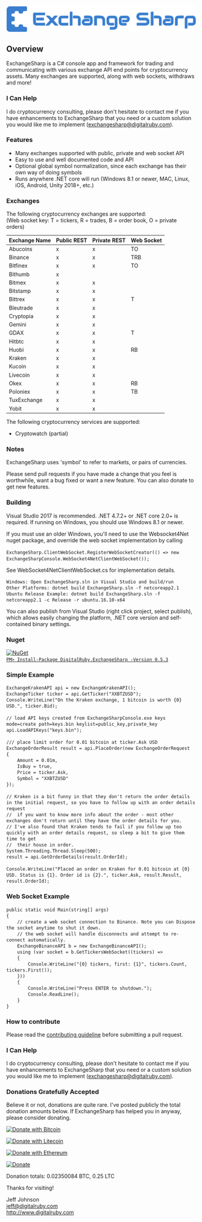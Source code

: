 <img src='logo.png' width='600' />

## Overview
ExchangeSharp is a C# console app and framework for trading and communicating with various exchange API end points for cryptocurrency assets. Many exchanges are supported, along with web sockets, withdraws and more!

### I Can Help
I do cryptocurrency consulting, please don't hesitate to contact me if you have enhancements to ExchangeSharp that you need or a custom solution you would like me to implement (exchangesharp@digitalruby.com).

### Features
- Many exchanges supported with public, private and web socket API
- Easy to use and well documented code and API
- Optional global symbol normalization, since each exchange has their own way of doing symbols
- Runs anywhere .NET core will run (Windows 8.1 or newer, MAC, Linux, iOS, Android, Unity 2018+, etc.)

### Exchanges
The following cryptocurrency exchanges are supported:  
(Web socket key: T = tickers, R = trades, B = order book, O = private orders)

|Exchange Name     |Public REST|Private REST |Web Socket |
| ---------------- | --------- | ----------- | --------- |
| Abucoins         | x         | x           | TO        |
| Binance          | x         | x           | TRB       |
| Bitfinex         | x         | x           | TO        |
| Bithumb          | x         |             |           |
| Bitmex           | x         | x           |           |
| Bitstamp         | x         | x           |           |
| Bittrex          | x         | x           | T         |
| Bleutrade        | x         | x           |           |
| Cryptopia        | x         | x           |           |
| Gemini           | x         | x           |           |
| GDAX             | x         | x           | T         |
| Hitbtc           | x         | x           |           |
| Huobi            | x         | x           | RB        |
| Kraken           | x         | x           |           |
| Kucoin           | x         | x           |           |
| Livecoin         | x         | x           |           |
| Okex             | x         | x           | RB        |
| Poloniex         | x         | x           | TB        |
| TuxExchange      | x         | x           |           |
| Yobit            | x         | x           |           |

The following cryptocurrency services are supported:
- Cryptowatch (partial)

### Notes
ExchangeSharp uses 'symbol' to refer to markets, or pairs of currencies.

Please send pull requests if you have made a change that you feel is worthwhile, want a bug fixed or want a new feature. You can also donate to get new features.

### Building
Visual Studio 2017 is recommended. .NET 4.7.2+ or .NET core 2.0+ is required.
If running on Windows, you should use Windows 8.1 or newer.

If you must use an older Windows, you'll need to use the Websocket4Net nuget package, and override the web socket implementation by calling

```ExchangeSharp.ClientWebSocket.RegisterWebSocketCreator(() => new ExchangeSharpConsole.WebSocket4NetClientWebSocket());```

See WebSocket4NetClientWebSocket.cs for implementation details.
```
Windows: Open ExchangeSharp.sln in Visual Studio and build/run  
Other Platforms: dotnet build ExchangeSharp.sln -f netcoreapp2.1
Ubuntu Release Example: dotnet build ExchangeSharp.sln -f netcoreapp2.1 -c Release -r ubuntu.16.10-x64
```

You can also publish from Visual Studio (right click project, select publish), which allows easily changing the platform, .NET core version and self-contained binary settings.

### Nuget
<a href='https://www.nuget.org/packages/DigitalRuby.ExchangeSharp/'>![NuGet](https://img.shields.io/nuget/dt/DigitalRuby.ExchangeSharp.svg)  
``` PM> Install-Package DigitalRuby.ExchangeSharp -Version 0.5.3 ```  
</a> 

### Simple Example
```
ExchangeKrakenAPI api = new ExchangeKrakenAPI();
ExchangeTicker ticker = api.GetTicker("XXBTZUSD");
Console.WriteLine("On the Kraken exchange, 1 bitcoin is worth {0} USD.", ticker.Bid);

// load API keys created from ExchangeSharpConsole.exe keys mode=create path=keys.bin keylist=public_key,private_key
api.LoadAPIKeys("keys.bin");

/// place limit order for 0.01 bitcoin at ticker.Ask USD
ExchangeOrderResult result = api.PlaceOrder(new ExchangeOrderRequest
{
    Amount = 0.01m,
    IsBuy = true,
    Price = ticker.Ask,
    Symbol = "XXBTZUSD"
});

// Kraken is a bit funny in that they don't return the order details in the initial request, so you have to follow up with an order details request
//  if you want to know more info about the order - most other exchanges don't return until they have the order details for you.
// I've also found that Kraken tends to fail if you follow up too quickly with an order details request, so sleep a bit to give them time to get
//  their house in order.
System.Threading.Thread.Sleep(500);
result = api.GetOrderDetails(result.OrderId);

Console.WriteLine("Placed an order on Kraken for 0.01 bitcoin at {0} USD. Status is {1}. Order id is {2}.", ticker.Ask, result.Result, result.OrderId);
```

### Web Socket Example
```
public static void Main(string[] args)
{
    // create a web socket connection to Binance. Note you can Dispose the socket anytime to shut it down.
    // the web socket will handle disconnects and attempt to re-connect automatically.
    ExchangeBinanceAPI b = new ExchangeBinanceAPI();
    using (var socket = b.GetTickersWebSocket((tickers) =>
    {
        Console.WriteLine("{0} tickers, first: {1}", tickers.Count, tickers.First());
    }))
    {
        Console.WriteLine("Press ENTER to shutdown.");
        Console.ReadLine();
    }
}
```
### How to contribute
Please read the [contributing guideline](CONTRIBUTING.md) before submitting a pull request.

### I Can Help
I do cryptocurrency consulting, please don't hesitate to contact me if you have enhancements to ExchangeSharp that you need or a custom solution you would like me to implement (exchangesharp@digitalruby.com).

### Donations Gratefully Accepted
Believe it or not, donations are quite rare. I've posted publicly the total donation amounts below. If ExchangeSharp has helped you in anyway, please consider donating.

[![Donate with Bitcoin](https://en.cryptobadges.io/badge/small/1GBz8ithHvTqeRZxkmpHx5kQ9wBXuSH8AG)](https://en.cryptobadges.io/donate/1GBz8ithHvTqeRZxkmpHx5kQ9wBXuSH8AG)

[![Donate with Litecoin](https://en.cryptobadges.io/badge/small/LWxRMaVFeXLmaq5munDJxADYYLv2szYi9i)](https://en.cryptobadges.io/donate/LWxRMaVFeXLmaq5munDJxADYYLv2szYi9i)

[![Donate with Ethereum](https://en.cryptobadges.io/badge/small/0x77d3D990859a8c3e3486b5Ad63Da223f7F3778dc)](https://en.cryptobadges.io/donate/0x77d3D990859a8c3e3486b5Ad63Da223f7F3778dc)

[![Donate](https://img.shields.io/badge/Donate-PayPal-green.svg)](https://www.paypal.com/cgi-bin/webscr?cmd=_s-xclick&hosted_button_id=L67Q4KQN5DHLY)

Donation totals:
0.02350084 BTC, 0.25 LTC

Thanks for visiting!

Jeff Johnson  
jeff@digitalruby.com  
http://www.digitalruby.com  
